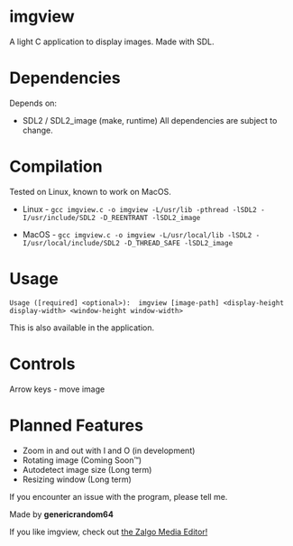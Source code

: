 # imgview
A light C application to display images. Made with SDL.

# Dependencies
Depends on:
- SDL2 / SDL2_image (make, runtime)
All dependencies are subject to change.

# Compilation
Tested on Linux, known to work on MacOS.

- Linux - `gcc imgview.c -o imgview -L/usr/lib -pthread -lSDL2 -I/usr/include/SDL2 -D_REENTRANT -lSDL2_image`

- MacOS - `gcc imgview.c -o imgview -L/usr/local/lib -lSDL2 -I/usr/local/include/SDL2 -D_THREAD_SAFE -lSDL2_image`

# Usage
`Usage ([required] <optional>): 
imgview [image-path] <display-height display-width> <window-height window-width>`

This is also available in the application.

# Controls
Arrow keys - move image

# Planned Features
- Zoom in and out with I and O (in development)
- Rotating image (Coming Soon™)
- Autodetect image size (Long term)
- Resizing window (Long term)

If you encounter an issue with the program, please tell me.

Made by **genericrandom64**

If you like imgview, check out [the Zalgo Media Editor!](https://github.com/genericrandom64/zalgomediaeditor)
